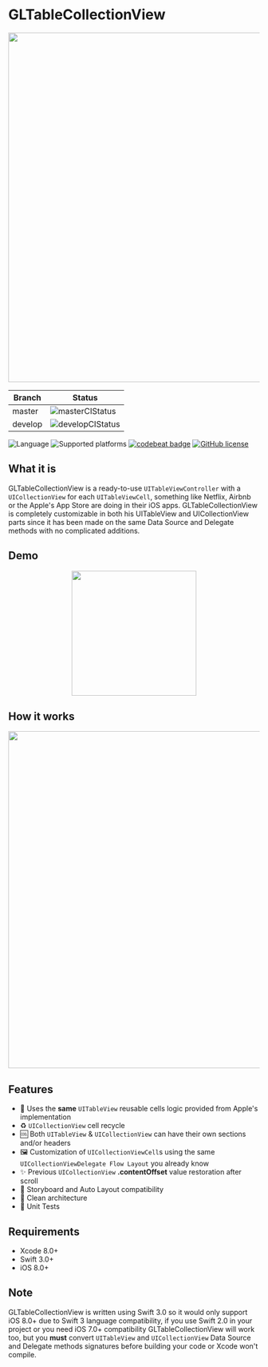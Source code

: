 # GLTableCollectionView

<p align="center">
    <img src="https://github.com/giulio92/GLTableCollectionView/blob/master/GitHub%20Page/Images/logo.png" width="700">
</p>

|**Branch**|**Status**|
|----------|----------|
|  master  | ![masterCIStatus](https://travis-ci.org/giulio92/GLTableCollectionView.svg?branch=master) |
|  develop | ![developCIStatus](https://travis-ci.org/giulio92/GLTableCollectionView.svg?branch=develop) |

![Language](https://img.shields.io/badge/language-Swift%203.0-orange.svg)
![Supported platforms](https://img.shields.io/badge/platform-iOS-lightgrey.svg)
[![codebeat badge](https://codebeat.co/badges/5a29ccd4-fda0-45d1-ae57-e7158e01449a)](https://codebeat.co/projects/github-com-giulio92-gltablecollectionview)
[![GitHub license](https://img.shields.io/badge/license-AGPL-blue.svg)](https://raw.githubusercontent.com/giulio92/GLTableCollectionView/master/LICENSE.txt)

## What it is
GLTableCollectionView is a ready-to-use ```UITableViewController``` with a ```UICollectionView``` for each ```UITableViewCell```, something like Netflix, Airbnb or the Apple's App Store are doing in their iOS apps. GLTableCollectionView is completely customizable in both his UITableView and UICollectionView parts since it has been made on the same Data Source and Delegate methods with no complicated additions.

## Demo
<p align="center">
    <img src="https://github.com/giulio92/GLTableCollectionView/raw/master/GitHub%20Page/Images/demonstration.gif" width="250">
</p>

## How it works
<p align="center">
    <img src="https://github.com/giulio92/GLTableCollectionView/raw/master/GitHub%20Page/Images/diagram.png" width="675">
</p>

## Features
- 🔄 Uses the **same** ```UITableView``` reusable cells logic provided from Apple's implementation
- ♻️ ```UICollectionView``` cell recycle
- 🆒 Both ```UITableView``` & ```UICollectionView``` can have their own sections and/or headers
- 🖼 Customization of ```UICollectionViewCell```s using the same ```UICollectionViewDelegate Flow Layout``` you already know
- ✨ Previous ```UICollectionView``` **.contentOffset** value restoration after scroll
- 📐 Storyboard and Auto Layout compatibility
- 💎 Clean architecture
- 🔧 Unit Tests

## Requirements
- Xcode 8.0+
- Swift 3.0+
- iOS 8.0+

## Note
GLTableCollectionView is written using Swift 3.0 so it would only support iOS 8.0+ due to Swift 3 language compatibility, if you use Swift 2.0 in your project or you need iOS 7.0+ compatibility GLTableCollectionView will work too, but you **must** convert ```UITableView``` and ```UICollectionView``` Data Source and Delegate methods signatures before building your code or Xcode won't compile.
